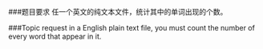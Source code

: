 ###题目要求
任一个英文的纯文本文件，统计其中的单词出现的个数。

###Topic request
in a English plain text file, you must count the number of every word that appear in it.